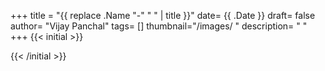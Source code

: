 +++
title = "{{ replace .Name "-" " " | title }}"
date= {{ .Date }}
draft= false
author= "Vijay Panchal"
tags= []
thumbnail="/images/ "
description= " "
+++
{{< initial >}}

{{< /initial >}}
